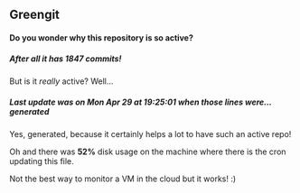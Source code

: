## Greengit

#### Do you wonder why this repository is so active?

##### After all it has 1847 commits!

But is it *really* active? Well...

##### Last update was on Mon Apr 29 at 19:25:01 when those lines were... generated

Yes, generated, because it certainly helps a lot to have such an active repo!

Oh and there was **52%** disk usage on the machine
where there is the cron updating this file.

Not the best way to monitor a VM in the cloud but it works! :)
